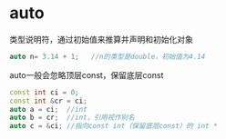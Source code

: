 <!--
author: lumos
date: 2020-12-11
title:  
tags: 
category: 
status: draft
summary: 
-->

# auto
类型说明符，通过初始值来推算并声明和初始化对象
```c++
auto n= 3.14 + 1;	//n的类型是double，初始值为4.14
```
auto一般会忽略顶层const，保留底层const
```C++
const int ci = 0;
const int &cr = ci;
auto a = ci;  //int
auto b = cr;  //int，引用视作别名
auto c = &ci; //指向const int（保留底层const）的 int *
```